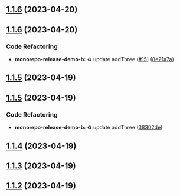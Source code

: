 ## [1.1.6](https://github.com/jacobtipp/monorepo-release-demo/compare/monorepo-release-demo-b-v1.1.5...monorepo-release-demo-b-v1.1.6) (2023-04-20)





## [1.1.6](https://github.com/jacobtipp/monorepo-release-demo/compare/monorepo-release-demo-b-v1.1.5...monorepo-release-demo-b-v1.1.6) (2023-04-20)


### Code Refactoring

* **monorepo-release-demo-b:** ♻️ update addThree ([#15](https://github.com/jacobtipp/monorepo-release-demo/issues/15)) ([8e21a7a](https://github.com/jacobtipp/monorepo-release-demo/commit/8e21a7aecfa35d6425e652da8eb50b1e2ed5b234))

## [1.1.5](https://github.com/jacobtipp/monorepo-release-demo/compare/monorepo-release-demo-b-v1.1.4...monorepo-release-demo-b-v1.1.5) (2023-04-19)





## [1.1.5](https://github.com/jacobtipp/monorepo-release-demo/compare/monorepo-release-demo-b-v1.1.4...monorepo-release-demo-b-v1.1.5) (2023-04-19)


### Code Refactoring

* **monorepo-release-demo-b:** ♻️ update addThree ([38302de](https://github.com/jacobtipp/monorepo-release-demo/commit/38302de9d173fc84d1e90b98e7fc91dfa0c97f19))

## [1.1.4](https://github.com/jacobtipp/monorepo-release-demo/compare/monorepo-release-demo-b-v1.1.3...monorepo-release-demo-b-v1.1.4) (2023-04-19)

## [1.1.3](https://github.com/jacobtipp/monorepo-release-demo/compare/monorepo-release-demo-b-v1.1.2...monorepo-release-demo-b-v1.1.3) (2023-04-19)

## [1.1.2](https://github.com/jacobtipp/monorepo-release-demo/compare/monorepo-release-demo-b-v1.1.1...monorepo-release-demo-b-v1.1.2) (2023-04-19)
